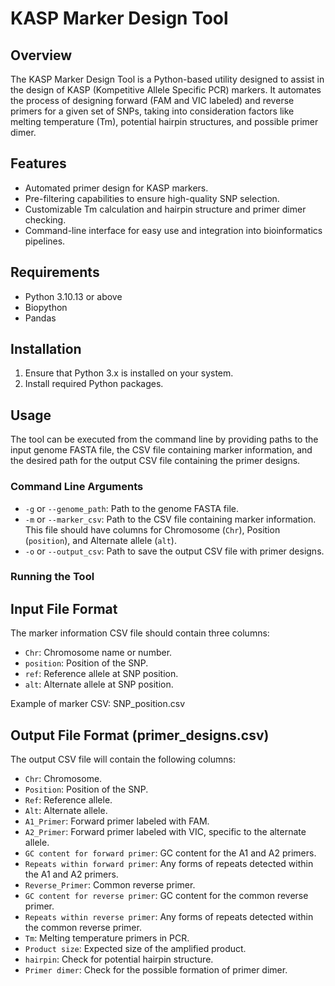 
# KASP Marker Design Tool

## Overview
The KASP Marker Design Tool is a Python-based utility designed to assist in the design of KASP (Kompetitive Allele Specific PCR) markers. It automates the process of designing forward (FAM and VIC labeled) and reverse primers for a given set of SNPs, taking into consideration factors like melting temperature (Tm), potential hairpin structures, and possible primer dimer.

## Features
- Automated primer design for KASP markers.
- Pre-filtering capabilities to ensure high-quality SNP selection.
- Customizable Tm calculation and hairpin structure and primer dimer checking.
- Command-line interface for easy use and integration into bioinformatics pipelines.

## Requirements
- Python 3.10.13 or above
- Biopython
- Pandas

## Installation
1. Ensure that Python 3.x is installed on your system.
2. Install required Python packages.

## Usage
The tool can be executed from the command line by providing paths to the input genome FASTA file, the CSV file containing marker information, and the desired path for the output CSV file containing the primer designs.

### Command Line Arguments
- `-g` or `--genome_path`: Path to the genome FASTA file.
- `-m` or `--marker_csv`: Path to the CSV file containing marker information. This file should have columns for Chromosome (`Chr`), Position (`position`), and Alternate allele (`alt`).
- `-o` or `--output_csv`: Path to save the output CSV file with primer designs.

### Running the Tool
## Input File Format
The marker information CSV file should contain three columns:
- `Chr`: Chromosome name or number.
- `position`: Position of the SNP.
- `ref`: Reference allele at SNP position.
- `alt`: Alternate allele at SNP position.

Example of marker CSV: SNP_position.csv

## Output File Format (primer_designs.csv)
The output CSV file will contain the following columns:
- `Chr`: Chromosome.
- `Position`: Position of the SNP.
- `Ref`: Reference allele.
- `Alt`: Alternate allele.
- `A1_Primer`: Forward primer labeled with FAM.
- `A2_Primer`: Forward primer labeled with VIC, specific to the alternate allele.
- `GC content for forward primer`: GC content for the A1 and A2 primers.
- `Repeats within forward primer`: Any forms of repeats detected within the A1 and A2 primers.
- `Reverse_Primer`: Common reverse primer.
- `GC content for reverse primer`: GC content for the common reverse primer.
- `Repeats within reverse primer`: Any forms of repeats detected within the common reverse primer.
- `Tm`: Melting temperature primers in PCR.
- `Product size`: Expected size of the amplified product.
- `hairpin`: Check for potential hairpin structure.
- `Primer dimer`: Check for the possible formation of primer dimer.
